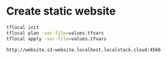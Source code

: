 # Create static website

```bash
tflocal init
tflocal plan -var-file=values.tfvars
tflocal apply -var-file=values.tfvars

http://website.s3-website.localhost.localstack.cloud:4566
```
